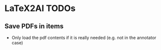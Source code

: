 # LaTeX2AI TODOs

## Save PDFs in items

-   Only load the pdf contents if it is really needed (e.g. not in the annotator case)
